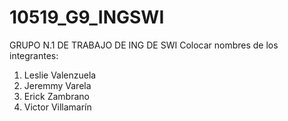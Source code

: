 # 10519_G9_INGSWI
GRUPO N.1 DE TRABAJO DE ING DE SWI
Colocar nombres de los integrantes:
1. Leslie Valenzuela
2. Jeremmy Varela
3. Erick Zambrano
4.  Victor Villamarín 
